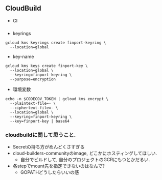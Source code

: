 ## CloudBuild
+ CI

###

+ keyrings
```
gcloud kms keyrings create finport-keyring \
  --location=global
```

+ key-name
```
gcloud kms keys create finport-key \
  --location=global \
  --keyring=finport-keyring \
  --purpose=encryption
```

+ 環境変数
```
echo -n $CODECOV_TOKEN | gcloud kms encrypt \
  --plaintext-file=- \
  --ciphertext-file=- \
  --location=global \
  --keyring=finport-keyring \
  --key=finport-key | base64
```

### cloudbuildに関して思うこと.
+ Secretの持ち方がめんどくさすぎる
+ cloud-builders-communityのimage, どこかにホスティングしてほしい.
  + 自分でビルドして, 自分のプロジェクトのGCRにもつとかだるい.
+ 各stepでmount先を指定できないのはなんで?
  + GOPATHどうしたらいいの感

